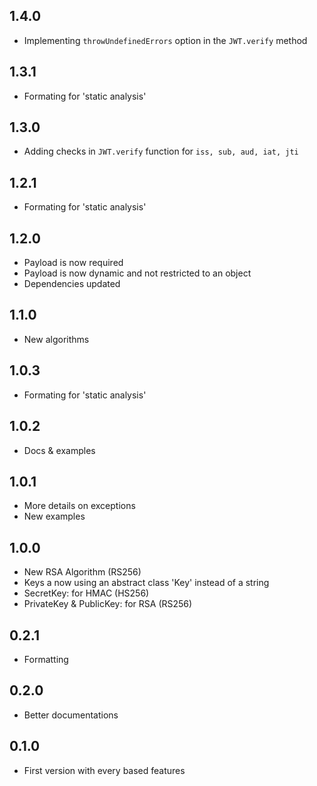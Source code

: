 ## 1.4.0

- Implementing `throwUndefinedErrors` option in the `JWT.verify` method

## 1.3.1

- Formating for 'static analysis'

## 1.3.0

- Adding checks in `JWT.verify` function for `iss, sub, aud, iat, jti`

## 1.2.1

- Formating for 'static analysis'

## 1.2.0

- Payload is now required
- Payload is now dynamic and not restricted to an object
- Dependencies updated

## 1.1.0

- New algorithms

## 1.0.3

- Formating for 'static analysis'

## 1.0.2

- Docs & examples

## 1.0.1

- More details on exceptions
- New examples

## 1.0.0

- New RSA Algorithm (RS256)
- Keys a now using an abstract class 'Key' instead of a string
- SecretKey: for HMAC (HS256)
- PrivateKey & PublicKey: for RSA (RS256)

## 0.2.1

- Formatting

## 0.2.0

- Better documentations

## 0.1.0

- First version with every based features
